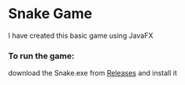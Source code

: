 # Snake Game

I have created this basic game using JavaFX

### To run the game:

download the Snake.exe from [Releases](https://github.com/chirag389817/snake-game-javafx/releases/tag/game)
and install it
